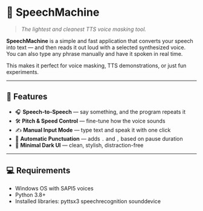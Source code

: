 # 🧠 SpeechMachine

> *The lightest and cleanest TTS voice masking tool.*

**SpeechMachine** is a simple and fast application that converts your speech into text — and then reads it out loud with a selected synthesized voice.  
You can also type any phrase manually and have it spoken in real time.

This makes it perfect for voice masking, TTS demonstrations, or just fun experiments.

---

## 🎯 Features

- 🎧 **Speech-to-Speech** — say something, and the program repeats it
- 🛠 **Pitch & Speed Control** — fine-tune how the voice sounds
- ✍️ **Manual Input Mode** — type text and speak it with one click
- 🧠 **Automatic Punctuation** — adds `.` and `,` based on pause duration
- 🌙 **Minimal Dark UI** — clean, stylish, distraction-free

---

## 💻 Requirements

- Windows OS with SAPI5 voices
- Python 3.8+
- Installed libraries: pyttsx3 speechrecognition sounddevice

